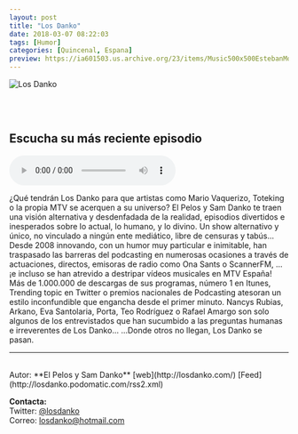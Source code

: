 ```yaml
---
layout: post
title: "Los Danko"
date: 2018-03-07 08:22:03
tags: [Humor]
categories: [Quincenal, Espana]
preview: https://ia601503.us.archive.org/23/items/Music500x500EstebanMontoya/300Losdanko_ivoox-SamSaiz.jpg
---
```


![Los Danko](https://ia601503.us.archive.org/23/items/Music500x500EstebanMontoya/500Losdanko_ivoox-SamSaiz.jpg)

<br/>
<br/>

## Escucha su más reciente episodio

<!--reproductor-feed=http://losdanko.podomatic.com/rss2.xml-->
<!--reproductor-start-->
<audio id="audio" preload="auto" controls="" src="https://losdanko.podOmatic.com/enclosure/2018-12-14T07_08_03-08_00.mp3"></audio>
<!--reproductor-end-->

¿Qué tendrán Los Danko para que artistas como Mario Vaquerizo, Toteking o la propia MTV se acerquen a su universo?
El Pelos y Sam Danko te traen una visión alternativa y desdenfadada de la realidad, episodios divertidos e inesperados sobre lo actual, lo humano, y lo divino. Un show alternativo y único, no vinculado a ningún ente mediático, libre de censuras y tabús...
Desde 2008 innovando, con un humor muy particular e inimitable, han traspasado las barreras del podcasting en numerosas ocasiones a través de actuaciones, directos, emisoras de radio como Ona Sants o ScannerFM, ...¡e incluso se han atrevido a destripar vídeos musicales en MTV España!
Más de 1.000.000 de descargas de sus programas, número 1 en Itunes, Trending topic en Twitter o premios nacionales de Podcasting atesoran un estilo inconfundible que engancha desde el primer minuto.
Nancys Rubias, Arkano, Eva Santolaria, Porta, Teo Rodríguez o Rafael Amargo son solo algunos de los entrevistados que han sucumbido a las preguntas humanas e irreverentes de Los Danko...
...Donde otros no llegan, Los Danko se pasan.  

_ _ _
<br>
Autor: **El Pelos y Sam Danko**  
[web](http://losdanko.com/)  
[Feed](http://losdanko.podomatic.com/rss2.xml)  


**Contacta:**  
Twitter: [@losdanko](https://twitter.com/losdanko)  
Correo: [losdanko@hotmail.com](mailto:losdanko@hotmail.com)  

